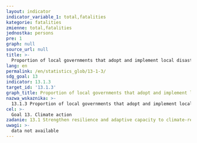 ```yaml
---
layout: indicator
indicator_variable_1: total,fatalities
kategorie: fatalities
zmienne: total,fatalities
jednostka: persons
pre: 1
graph: null
source_url: null
title: >-
  Proportion of local governments that adopt and implement local disaster risk reduction strategies in line with national disaster risk reduction strategies
lang: en
permalink: /en/statistics_glob/13-1-3/
sdg_goal: 13
indicator: 13.1.3
target_id: '13.1.3'
graph_title: Proportion of local governments that adopt and implement local disaster risk reduction strategies in line with national disaster risk reduction strategies
nazwa_wskaznika: >-
  13.1.3 Proportion of local governments that adopt and implement local disaster risk reduction strategies in line with national disaster risk reduction strategies
cel: >-
  Goal 13. Climate action
zadanie: 13.1 Strengthen resilience and adaptive capacity to climate-related hazards and natural disasters in all countries
uwagi: >-
  data not available
---
```

